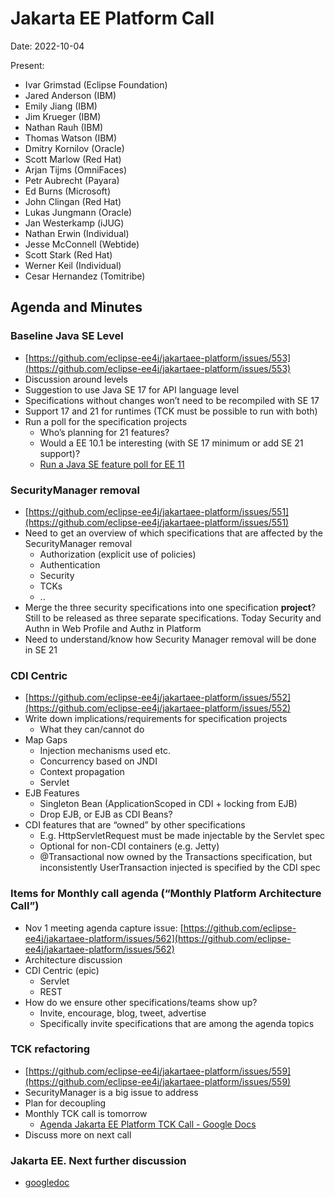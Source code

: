 # Jakarta EE Platform Call

Date: 2022-10-04

Present:

* Ivar Grimstad (Eclipse Foundation)
* Jared Anderson (IBM)
* Emily Jiang (IBM)
* Jim Krueger (IBM)
* Nathan Rauh (IBM)
* Thomas Watson (IBM)
* Dmitry Kornilov (Oracle)
* Scott Marlow (Red Hat)
* Arjan Tijms (OmniFaces)
* Petr Aubrecht (Payara)
* Ed Burns (Microsoft)
* John Clingan (Red Hat)
* Lukas Jungmann (Oracle)
* Jan Westerkamp (iJUG)
* Nathan Erwin (Individual)
* Jesse McConnell (Webtide)
* Scott Stark (Red Hat)
* Werner Keil (Individual)
* Cesar Hernandez (Tomitribe)

## Agenda and Minutes

### Baseline Java SE Level
* [https://github.com/eclipse-ee4j/jakartaee-platform/issues/553](https://github.com/eclipse-ee4j/jakartaee-platform/issues/553) 
* Discussion around levels
* Suggestion to use Java SE 17 for API language level
* Specifications without changes won’t need to be recompiled with SE 17
* Support 17 and 21 for runtimes (TCK must be possible to run with both)
* Run a poll for the specification projects 
    * Who’s planning for 21 features?
    * Would a EE 10.1 be interesting (with SE 17 minimum or add SE 21 support)?
    * [Run a Java SE feature poll for EE 11](https://github.com/eclipse-ee4j/jakartaee-platform/issues/561) 

### SecurityManager removal
* [https://github.com/eclipse-ee4j/jakartaee-platform/issues/551](https://github.com/eclipse-ee4j/jakartaee-platform/issues/551) 
* Need to get an overview of which specifications that are affected by the SecurityManager removal
    * Authorization (explicit use of policies)
    * Authentication
    * Security
    * TCKs
    * ..
* Merge the three security specifications into one specification **project**? Still to be released as three separate specifications. Today Security and Authn in Web Profile and Authz in Platform
* Need to understand/know how Security Manager removal will be done in SE 21 

### CDI Centric
* [https://github.com/eclipse-ee4j/jakartaee-platform/issues/552](https://github.com/eclipse-ee4j/jakartaee-platform/issues/552) 
* Write down implications/requirements for specification projects
    * What they can/cannot do
* Map Gaps
    * Injection mechanisms used etc.
    * Concurrency based on JNDI
    * Context propagation
    * Servlet
* EJB Features
    * Singleton Bean (ApplicationScoped in CDI + locking from EJB)
    * Drop EJB, or EJB as CDI Beans?
* CDI features that are “owned” by other specifications
    * E.g. HttpServletRequest must be made injectable by the Servlet spec
    * Optional for non-CDI containers (e.g. Jetty)
    * @Transactional now owned by the Transactions specification, but inconsistently UserTransaction injected is specified by the CDI spec 

### Items for Monthly call agenda (“Monthly Platform Architecture Call”)
* Nov 1 meeting agenda capture issue: [https://github.com/eclipse-ee4j/jakartaee-platform/issues/562](https://github.com/eclipse-ee4j/jakartaee-platform/issues/562) 
* Architecture discussion
* CDI Centric (epic)
    * Servlet
    * REST
* How do we ensure other specifications/teams show up?
    * Invite, encourage, blog, tweet, advertise
    * Specifically invite specifications that are among the agenda topics 

### TCK refactoring
* [https://github.com/eclipse-ee4j/jakartaee-platform/issues/559](https://github.com/eclipse-ee4j/jakartaee-platform/issues/559)
* SecurityManager is a big issue to address
* Plan for decoupling
* Monthly TCK call is tomorrow
    * [Agenda Jakarta EE Platform TCK Call - Google Docs](https://docs.google.com/document/d/1V1dDLJkd14EDRMPeuI0VzPtU4Lbli8FFBd1pLDLlOrY/edit#heading=h.jueq3im9zkz2) 
* Discuss more on next call

### Jakarta EE. Next further discussion
* [googledoc](https://docs.google.com/document/d/1m-dkvbL0iFFzitO4vt1SVq6GGSJyFdCDM2NU_FzGS10/edit#heading=h.1oyn459kodrn)
